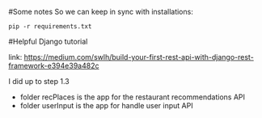 #Some notes
So we can keep in sync with installations: 
```
pip -r requirements.txt
```

#Helpful Django tutorial

link: https://medium.com/swlh/build-your-first-rest-api-with-django-rest-framework-e394e39a482c

I did up to step 1.3
- folder recPlaces is the app for the restaurant recommendations API
- folder userInput is the app for handle user input API
